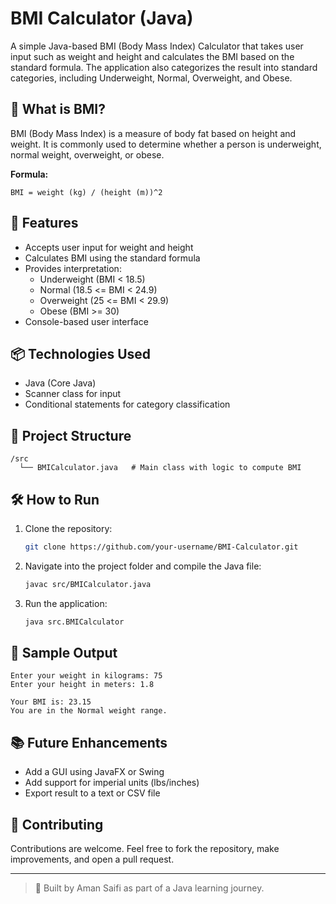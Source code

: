 # BMI Calculator (Java)

A simple Java-based BMI (Body Mass Index) Calculator that takes user input such as weight and height and calculates the BMI based on the standard formula. The application also categorizes the result into standard categories, including Underweight, Normal, Overweight, and Obese.

## 🧮 What is BMI?

BMI (Body Mass Index) is a measure of body fat based on height and weight. It is commonly used to determine whether a person is underweight, normal weight, overweight, or obese.

**Formula:**
```
BMI = weight (kg) / (height (m))^2
```

## 🚀 Features

- Accepts user input for weight and height
- Calculates BMI using the standard formula
- Provides interpretation:
  - Underweight (BMI < 18.5)
  - Normal (18.5 <= BMI < 24.9)
  - Overweight (25 <= BMI < 29.9)
  - Obese (BMI >= 30)
- Console-based user interface

## 📦 Technologies Used

- Java (Core Java)
- Scanner class for input
- Conditional statements for category classification

## 🧠 Project Structure

```
/src
  └── BMICalculator.java   # Main class with logic to compute BMI
```

## 🛠️ How to Run

1. Clone the repository:
   ```bash
   git clone https://github.com/your-username/BMI-Calculator.git
   ```
2. Navigate into the project folder and compile the Java file:
   ```bash
   javac src/BMICalculator.java
   ```
3. Run the application:
   ```bash
   java src.BMICalculator
   ```

## 📸 Sample Output

```
Enter your weight in kilograms: 75
Enter your height in meters: 1.8

Your BMI is: 23.15
You are in the Normal weight range.
```

## 📚 Future Enhancements

- Add a GUI using JavaFX or Swing
- Add support for imperial units (lbs/inches)
- Export result to a text or CSV file

## 🤝 Contributing

Contributions are welcome. Feel free to fork the repository, make improvements, and open a pull request.

---

> 💪 Built by Aman Saifi as part of a Java learning journey.
